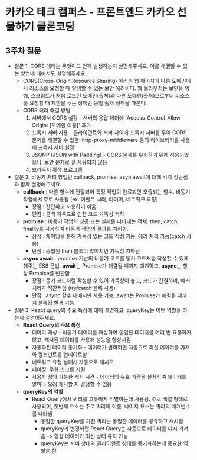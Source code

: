 # 카카오 테크 캠퍼스 - 프론트엔드 카카오 선물하기 클론코딩

## 3주차 질문
- 질문 1. CORS 에러는 무엇이고 언제 발생하는지 설명해주세요. 이를 해결할 수 있는 방법에 대해서도 설명해주세요.
  - CORS(Cross-Origin Resource Sharing) 에러는 웹 페이지가 다른 도메인에서 리소스를 요청할 때 발생할 수 있는 보안 에러이다. 웹 브라우저는 보안을 위해, 스크립트가 처음 로드된 도메인(출처)과 다른 도메인(출처)으로부터 리소스를 요청할 때 제한을 두는 정책인 동일 출처 정책을 따른다.
  - CORS 에러 해결 방법
    1) 서버에서 CORS 설정 - 서버의 응답 헤더에 'Access-Control-Allow-Origin: [도메인 이름]' 추가
    2) 프록시 서버 사용 - 클라이언트와 서버 사이에 프록시 서버를 두어 CORS 문제를 해결할 수 있음. http-proxy-middleware 등의 라이브러리를 사용해 프록시 서버 설정
    3) JSONP (JSON with Padding) - CORS 문제를 우회하기 위해 사용되었으나, 보안 문제로 잘 사용되지 않음
    4) 브라우저 확장 프로그램
- 질문 2. 비동기 처리 방법인 callback, promise, asyn await애 대해 각각 장단점과 함께 설명해주세요.
  - **callback** : 다른 함수에 전달되어 특정 작업이 완료되면 호출되는 함수. 비동기 작업에서 주로 사용됨 (ex. 이벤트 처리, 타이머, 네트워크 요청)
    - 장점 : 간단하고 사용하기 쉬움
    - 단점 : 콜백 지옥으로 인한 코드 가독성 저하
  - **promise** : 비동기 작업의 성공 또는 실패를 나타내는 객체. then, catch, finallly를 사용하여 비동기 작업의 결과를 처리함.
    - 장점 : 체이닝을 통해 가독성 있는 코드 작성 가능, 에러 처리 가능(catch 사용)
    - 단점 : 중첩된 then 블록이 많아지면 가독성 저하됨
  - **async await** : promise 기반의 비동기 코드를 동기 코드처럼 작성할 수 있게 해주는 ES8 문법. **await**는 Promise가 해결될 때까지 대기하고, **async**는 항상 Prmoise를 반환함
    - 장점 : 동기 코드처럼 작성할 수 있어 가독성이 높고, 코드가 간결하며, 에러 처리가 직관적임 (try/catch 블록 사용)
    - 단점 : async 함수 내에서만 사용 가능, await는 Promise가 해결될 때까지 블록킹 발생 가능
- 질문 3. React query의 주요 특징에 대해 설명하고, queryKey는 어떤 역할을 하는지 설명해주세요.
  - **React Query의 주요 특징**
    - 데이터 캐싱 - 비동기 데이터를 캐싱하여 동일한 데이터를 여러 번 요청하지 않고, 캐시된 데이터를 사용해 성능을 향상시킴
    - 자동화된 데이터 동기화 - 데이터가 변화하면 자동으로 최신 데이터를 가져와 컴포넌트를 업데이트함
    - 네트워크 요청 실패시 자동으로 재시도
    - 페이징, 무한 스크롤 지원
    - 사용자 정의 가능한 캐시 시간 - 데이터의 유효 기간을 설정하여 데이터를 얼마나 오래 캐시할 지 결정할 수 있음
  - **queryKey의 역할**
    - React Query에서 쿼리를 고유하게 식별하는데 사용됨. 주로 배열 형태로 사용되며, 첫번째 요소는 주로 쿼리의 이름, 나머지 요소는 쿼리의 매개변수를 나타냄
      - 동일한 queryKey를 가진 쿼리는 동일한 데이터를 공유하고 캐시함
      - queryKey가 변경되면 React Query는 자동으로 데이터를 다시 가져옴 -> 항상 데이터가 최신 상태 유지 가능
      - queryKey는 서버 상태와 클라이언트 상태를 동기화하는데 중요한 역할을 함